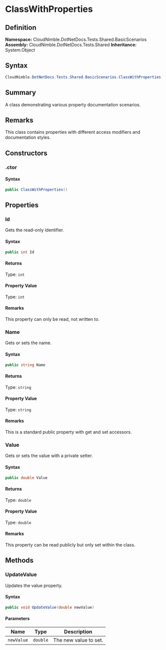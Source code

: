 # ClassWithProperties

## Definition

**Namespace:** CloudNimble.DotNetDocs.Tests.Shared.BasicScenarios
**Assembly:** CloudNimble.DotNetDocs.Tests.Shared
**Inheritance:** System.Object

## Syntax

```csharp
CloudNimble.DotNetDocs.Tests.Shared.BasicScenarios.ClassWithProperties
```

## Summary

A class demonstrating various property documentation scenarios.

## Remarks

This class contains properties with different access modifiers and documentation styles.

## Constructors

### .ctor

#### Syntax

```csharp
public ClassWithProperties()
```

## Properties

### Id

Gets the read-only identifier.

#### Syntax

```csharp
public int Id
```

#### Returns

Type: `int`

#### Property Value

Type: `int`

#### Remarks

This property can only be read, not written to.

### Name

Gets or sets the name.

#### Syntax

```csharp
public string Name
```

#### Returns

Type: `string`

#### Property Value

Type: `string`

#### Remarks

This is a standard public property with get and set accessors.

### Value

Gets or sets the value with a private setter.

#### Syntax

```csharp
public double Value
```

#### Returns

Type: `double`

#### Property Value

Type: `double`

#### Remarks

This property can be read publicly but only set within the class.

## Methods

### UpdateValue

Updates the value property.

#### Syntax

```csharp
public void UpdateValue(double newValue)
```

#### Parameters

| Name | Type | Description |
|------|------|-------------|
| `newValue` | `double` | The new value to set. |

